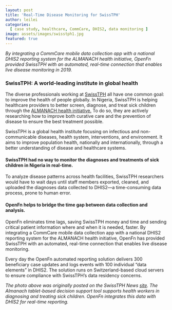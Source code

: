 ```yaml
---
layout: post
title: 'Real-Time Disease Monitoring for SwissTPH'
author: leilei
categories:
  [ case study, healthcare, CommCare, DHIS2, data monitoring ]
image: assets/images/swisstph1.jpg
featured: true
---
```


 _By integrating a CommCare mobile data collection app with a national DHIS2 reporting system for the ALMANACH health initiative, OpenFn provided SwissTPH with an automated, real-time connection that enables live disease monitoring in 2019._

### SwissTPH: A world-leading institute in global health

The diverse professionals working at [SwissTPH](https://www.swisstph.ch/en/) all have one common goal: to improve the health of people globally. In Nigeria, SwissTPH is helping healthcare providers to better screen, diagnose, and treat sick children through the [ALMANACH health initiative.](https://www.swisstph.ch/en/projects/project-detail/project-action/detail/project-controller/Projects/project/implementation-of-almanach-in-the-icrc/) To do so, they are actively researching how to improve both curative care and the prevention of disease to ensure the best treatment possible. 

SwissTPH is a global health institute focusing on infectious and non-communicable diseases, health system, interventions, and environment. It aims to improve population health, nationally and internationally, through a better understanding of disease and healthcare systems.

#### SwissTPH had no way to monitor the diagnoses and treatments of sick children in Nigeria in real-time. 

 To analyze disease patterns across health facilities, SwissTPH researchers would have to wait days until staff members exported, cleaned, and uploaded the diagnoses data collected to DHIS2—a time-consuming data process, prone to human error. 

#### OpenFn helps to bridge the time gap between data collection and analysis.

OpenFn eliminates time lags, saving SwissTPH money and time and sending critical patient information where and when it is needed, faster. By integrating a CommCare mobile data collection app with a national DHIS2 reporting system for the ALMANACH health initiative, OpenFn has provided SwissTPH with an automated, real-time connection that enables live disease monitoring. 

Every day the OpenFn automated reporting solution delivers 300 beneficiary case updates and logs events with 100 individual “data elements” in DHIS2. The solution runs on Switzerland-based cloud servers to ensure compliance with SwissTPH’s data residency concerns. 

_The photo above was originally posted on the SwissTPH News [site](https://www.swisstph.ch/de/swiss-tph-news/news-detail-d/news/improving-health-of-children-in-nigeria/). The Almanach tablet-based decision support tool supports health workers in diagnosing and treating sick children. OpenFn integrates this data with DHIS2 for real-time reporting._
